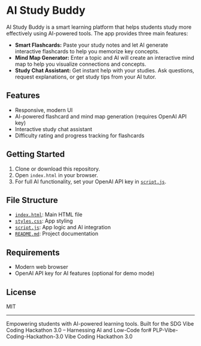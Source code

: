 # AI Study Buddy

AI Study Buddy is a smart learning platform that helps students study more effectively using AI-powered tools. The app provides three main features:

- **Smart Flashcards:** Paste your study notes and let AI generate interactive flashcards to help you memorize key concepts.
- **Mind Map Generator:** Enter a topic and AI will create an interactive mind map to help you visualize connections and concepts.
- **Study Chat Assistant:** Get instant help with your studies. Ask questions, request explanations, or get study tips from your AI tutor.

## Features

- Responsive, modern UI
- AI-powered flashcard and mind map generation (requires OpenAI API key)
- Interactive study chat assistant
- Difficulty rating and progress tracking for flashcards

## Getting Started

1. Clone or download this repository.
2. Open `index.html` in your browser.
3. For full AI functionality, set your OpenAI API key in [`script.js`](script.js).

## File Structure

- [`index.html`](index.html): Main HTML file
- [`styles.css`](styles.css): App styling
- [`script.js`](script.js): App logic and AI integration
- [`README.md`](README.md): Project documentation

## Requirements

- Modern web browser
- OpenAI API key for AI features (optional for demo mode)

## License

MIT

---

Empowering students with AI-powered learning tools. Built for the SDG Vibe Coding Hackathon 3.0 – Harnessing AI and Low-Code for# PLP-Vibe-Coding-Hackathon-3.0
Vibe Coding Hackathon 3.0